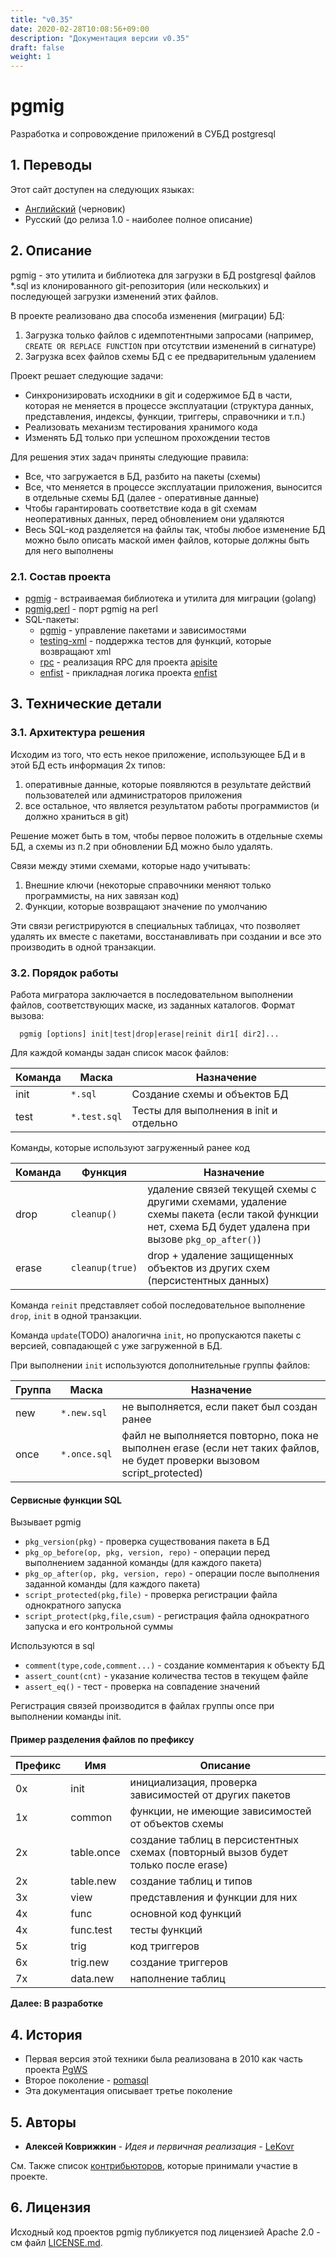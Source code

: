 ```yaml
---
title: "v0.35"
date: 2020-02-28T10:08:56+09:00
description: "Документация версии v0.35"
draft: false
weight: 1
---
```


# pgmig

Разработка и сопровождение приложений в СУБД postgresql

## 1. Переводы

Этот сайт доступен на следующих языках:

* [Английский](/) (черновик)
* Русский (до релиза 1.0 - наиболее полное описание)

## 2. Описание

pgmig - это утилита и библиотека для загрузки в БД postgresql файлов *.sql из клонированного git-репозитория (или нескольких) и последующей загрузки изменений этих файлов.

В проекте реализовано два способа изменения (миграции) БД:
1. Загрузка только файлов с идемпотентными запросами (например, `CREATE OR REPLACE FUNCTION` при отсутствии изменений в сигнатуре)
2. Загрузка всех файлов схемы БД с ее предварительным удалением

Проект решает следующие задачи:
* Синхронизировать исходники в git и содержимое БД в части, которая не меняется в процессе эксплуатации (структура данных, представления, индексы, функции, триггеры, справочники и т.п.)
* Реализовать механизм тестирования хранимого кода
* Изменять БД только при успешном прохождении тестов

Для решения этих задач приняты следующие правила:

* Все, что загружается в БД, разбито на пакеты (схемы)
* Все, что меняется в процессе эксплуатации приложения, выносится в отдельные схемы БД (далее - оперативные данные)
* Чтобы гарантировать соответствие кода в git схемам неоперативных данных, перед обновлением они удаляются
* Весь SQL-код разделяется на файлы так, чтобы любое изменение БД можно было описать маской имен файлов, которые должны быть для него выполнены

### 2.1. Состав проекта

* [pgmig](https://github.com/pgmig/pgmig) - встраиваемая библиотека и утилита для миграции (golang)
* [pgmig.perl](https://github.com/pgmig/pgmig.perl) - порт pgmig на perl
* SQL-пакеты:
  * [pgmig](https://github.com/pgmig-sql/pgmig) - управление пакетами и зависимостями
  * [testing-xml]() - поддержка тестов для функций, которые возвращают xml
  * [rpc](https://github.com/pgmig-sql/rpc) - реализация RPC для проекта [apisite]()
  * [enfist](https://github.com/pgmig-sql/enfist) - прикладная логика проекта [enfist]()

## 3. Технические детали

### 3.1. Архитектура решения

Исходим из того, что есть некое приложение, использующее БД и в этой БД есть информация 2х типов:
1. оперативные данные, которые появляются в результате действий пользователей или администраторов приложения
2. все остальное, что является результатом работы программистов (и должно храниться в git)

Решение может быть в том, чтобы первое положить в отдельные схемы БД, а схемы из п.2 при обновлении БД можно было удалять.

Связи между этими схемами, которые надо учитывать:
1. Внешние ключи (некоторые справочники меняют только программисты, на них завязан код)
2. Функции, которые возвращают значение по умолчанию

Эти связи регистрируются в специальных таблицах, что позволяет удалять их вместе с пакетами, восстанавливать при создании и все это производить в одной транзакции.

### 3.2. Порядок работы

Работа мигратора заключается в последовательном выполнении файлов, соответствующих маске, из заданных каталогов.
Формат вызова:
```
  pgmig [options] init|test|drop|erase|reinit dir1[ dir2]...
```
Для каждой команды задан список масок файлов:

Команда| Маска | Назначение
-------|------------ |--------
init   | `*.sql` | Создание схемы и объектов БД
test   | `*.test.sql` | Тесты для выполнения в init и отдельно

Команды, которые используют загруженный ранее код

Команда| Функция| Назначение
-------|------------ |--------
drop  | `cleanup()` | удаление связей текущей схемы с другими схемами, удаление схемы пакета (если такой функции нет, схема БД будет удалена при вызове `pkg_op_after()`)
erase   | `cleanup(true)` | drop + удаление защищенных объектов из других схем (персистентных данных)

Команда `reinit` представляет собой последовательное выполнение `drop`, `init` в одной транзакции.

Команда `update`(TODO) аналогична `init`, но пропускаются пакеты с версией, совпадающей с уже загруженной в БД. 

При выполнении `init` используются дополнительные группы файлов:

Группа | Маска | Назначение
-------|--------------|--------
new   | `*.new.sql`  | не выполняется, если пакет был создан ранее
once   | `*.once.sql`   | файл не выполняется повторно, пока не выполнен erase (если нет таких файлов, не будет проверки вызовом script_protected)

#### Сервисные функции SQL

Вызывает pgmig
* `pkg_version(pkg)` - проверка существования пакета в БД
* `pkg_op_before(op, pkg, version, repo)` - операции перед выполнением заданной команды (для каждого пакета)
* `pkg_op_after(op, pkg, version, repo)` - операции после выполнения заданной команды (для каждого пакета)
* `script_protected(pkg,file)` - проверка регистрации файла однократного запуска
* `script_protect(pkg,file,csum)` - регистрация файла однократного запуска и его контрольной суммы

Используются в sql

* `comment(type,code,comment...)` - создание комментария к объекту БД
* `assert_count(cnt)` - указание количества тестов в текущем файле
* `assert_eq()` - тест - проверка на совпадение значений

Регистрация связей производится в файлах группы once при выполнении команды init.


#### Пример разделения файлов по префиксу

Префикс |Имя|Описание
---|-----------|--------
0x | init   | инициализация, проверка зависимостей от других пакетов
1x | common | функции, не имеющие зависимостей от объектов схемы
2x | table.once  | создание таблиц в персистентных схемах (повторный вызов будет только после erase)
2x | table.new  | создание таблиц и типов
3x | view  | представления и функции для них
4x | func   | основной код функций
4x | func.test   | тесты функций
5x | trig  | код триггеров
6x | trig.new   | создание триггеров
7x | data.new   |наполнение таблиц

**Далее: В разработке**

## 4. История

* Первая версия этой техники была реализована в 2010 как часть проекта [PgWS](https://github.com/LeKovr/pgws)
* Второе поколение - [pomasql](https://github.com/pomasql)
* Эта документация описывает третье поколение

## 5. Авторы

* **Алексей Коврижкин** - *Идея и первичная реализация* - [LeKovr](https://github.com/LeKovr)

См. Также список [контрибьюторов](https://github.com/pomasql/poma/graphs/contributors), которые принимали участие в проекте.

## 6. Лицензия

Исходный код проектов pgmig публикуется под лицензией Apache 2.0 - см файл [LICENSE.md](https://github.com/pgmig/pgmig/blob/master/LICENSE).
